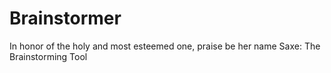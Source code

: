 # Brainstormer
In honor of the holy and most esteemed one, praise be her name Saxe: The Brainstorming Tool
